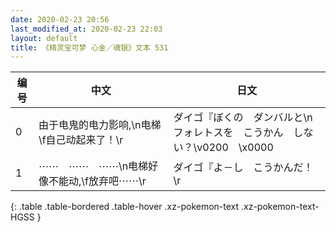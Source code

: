 ```yaml
---
date: 2020-02-23 20:56
last_modified_at: 2020-02-23 22:03
layout: default
title: 《精灵宝可梦 心金／魂银》文本 531
---
```

| 编号 | 中文 | 日文 |
| ---- | ---- | ---- |
| 0 | 由于电鬼的电力影响,\n电梯\f自己动起来了！\r | ダイゴ『ぼくの　ダンバルと\nフォレトスを　こうかん　しない？\v0200　\x0000 |
| 1 | ⋯⋯　⋯⋯　⋯⋯\n电梯好像不能动,\f放弃吧⋯⋯\r | ダイゴ『よ－し　こうかんだ！\r |
{: .table .table-bordered .table-hover .xz-pokemon-text .xz-pokemon-text-HGSS }